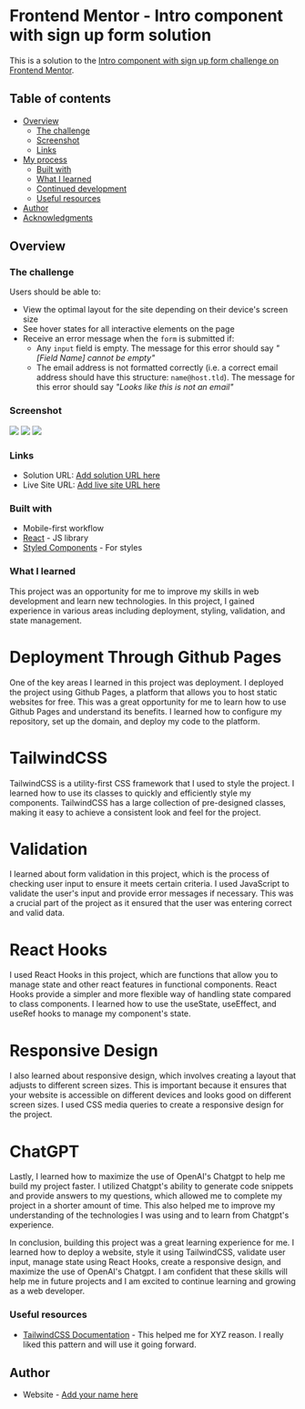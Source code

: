 # Frontend Mentor - Intro component with sign up form solution

This is a solution to the [Intro component with sign up form challenge on Frontend Mentor](https://www.frontendmentor.io/challenges/intro-component-with-signup-form-5cf91bd49edda32581d28fd1).

## Table of contents

- [Overview](#overview)
  - [The challenge](#the-challenge)
  - [Screenshot](#screenshot)
  - [Links](#links)
- [My process](#my-process)
  - [Built with](#built-with)
  - [What I learned](#what-i-learned)
  - [Continued development](#continued-development)
  - [Useful resources](#useful-resources)
- [Author](#author)
- [Acknowledgments](#acknowledgments)

## Overview

### The challenge

Users should be able to:

- View the optimal layout for the site depending on their device's screen size
- See hover states for all interactive elements on the page
- Receive an error message when the `form` is submitted if:
  - Any `input` field is empty. The message for this error should say _"[Field Name] cannot be empty"_
  - The email address is not formatted correctly (i.e. a correct email address should have this structure: `name@host.tld`). The message for this error should say _"Looks like this is not an email"_

### Screenshot

![](./design/screenshot1.png)
![](./design/screenshot2.png)
![](./design/screenshot3.png)

### Links

- Solution URL: [Add solution URL here](https://github.com/R3sty/Intro-component-with-sign-up-form)
- Live Site URL: [Add live site URL here](https://r3sty.github.io/Intro-component-with-sign-up-form/)

### Built with

- Mobile-first workflow
- [React](https://reactjs.org/) - JS library
- [Styled Components](https://tailwindcss.com//) - For styles

### What I learned

This project was an opportunity for me to improve my skills in web development and learn new technologies. In this project, I gained experience in various areas including deployment, styling, validation, and state management.

# Deployment Through Github Pages

One of the key areas I learned in this project was deployment. I deployed the project using Github Pages, a platform that allows you to host static websites for free. This was a great opportunity for me to learn how to use Github Pages and understand its benefits. I learned how to configure my repository, set up the domain, and deploy my code to the platform.

# TailwindCSS

TailwindCSS is a utility-first CSS framework that I used to style the project. I learned how to use its classes to quickly and efficiently style my components. TailwindCSS has a large collection of pre-designed classes, making it easy to achieve a consistent look and feel for the project.

# Validation

I learned about form validation in this project, which is the process of checking user input to ensure it meets certain criteria. I used JavaScript to validate the user's input and provide error messages if necessary. This was a crucial part of the project as it ensured that the user was entering correct and valid data.

# React Hooks

I used React Hooks in this project, which are functions that allow you to manage state and other react features in functional components. React Hooks provide a simpler and more flexible way of handling state compared to class components. I learned how to use the useState, useEffect, and useRef hooks to manage my component's state.

# Responsive Design

I also learned about responsive design, which involves creating a layout that adjusts to different screen sizes. This is important because it ensures that your website is accessible on different devices and looks good on different screen sizes. I used CSS media queries to create a responsive design for the project.

# ChatGPT

Lastly, I learned how to maximize the use of OpenAI's Chatgpt to help me build my project faster. I utilized Chatgpt's ability to generate code snippets and provide answers to my questions, which allowed me to complete my project in a shorter amount of time. This also helped me to improve my understanding of the technologies I was using and to learn from Chatgpt's experience.

In conclusion, building this project was a great learning experience for me. I learned how to deploy a website, style it using TailwindCSS, validate user input, manage state using React Hooks, create a responsive design, and maximize the use of OpenAI's Chatgpt. I am confident that these skills will help me in future projects and I am excited to continue learning and growing as a web developer.

### Useful resources

- [TailwindCSS Documentation](https://tailwindcss.com/docs/installation/) - This helped me for XYZ reason. I really liked this pattern and will use it going forward.

## Author

- Website - [Add your name here](https://www.restyiral.com/)
